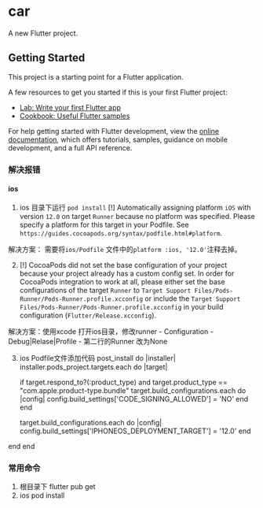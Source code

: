 # car

A new Flutter project.

## Getting Started

This project is a starting point for a Flutter application.

A few resources to get you started if this is your first Flutter project:

- [Lab: Write your first Flutter app](https://docs.flutter.dev/get-started/codelab)
- [Cookbook: Useful Flutter samples](https://docs.flutter.dev/cookbook)

For help getting started with Flutter development, view the
[online documentation](https://docs.flutter.dev/), which offers tutorials,
samples, guidance on mobile development, and a full API reference.

### 解决报错
#### ios
1. ios 目录下运行  `pod install`
[!] Automatically assigning platform `iOS` with version `12.0` on target `Runner` because no platform was specified. Please specify a platform for this target in your Podfile. See `https://guides.cocoapods.org/syntax/podfile.html#platform`.

解决方案： 需要将`ios/Podfile` 文件中的`platform :ios, '12.0'`注释去掉。

2. [!] CocoaPods did not set the base configuration of your project because your project already has a custom config set. In order for CocoaPods integration to work at all, please either set the base configurations of the target `Runner` to `Target Support Files/Pods-Runner/Pods-Runner.profile.xcconfig` or include the `Target Support Files/Pods-Runner/Pods-Runner.profile.xcconfig` in your build configuration (`Flutter/Release.xcconfig`).

解决方案：使用xcode 打开ios目录，修改runner - Configuration - Debug|Relase|Profile - 第二行的Runner 改为None

3. ios Podfile文件添加代码 
post_install do |installer|
  installer.pods_project.targets.each do |target|
    
    if target.respond_to?(:product_type) and target.product_type == "com.apple.product-type.bundle"
      target.build_configurations.each do |config|
        config.build_settings['CODE_SIGNING_ALLOWED'] = 'NO'
      end
    end
    
    target.build_configurations.each do |config|
      config.build_settings['IPHONEOS_DEPLOYMENT_TARGET'] = '12.0'
    end
    
  end
end

### 常用命令
1. 根目录下
flutter pub get
2. ios
pod install

